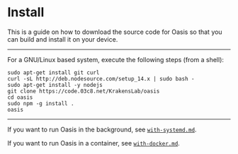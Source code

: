 # Install

This is a guide on how to download the source code for Oasis so that you can
build and install it on your device.

--------------

For a GNU/Linux based system, execute the following steps (from a shell):

    sudo apt-get install git curl
    curl -sL http://deb.nodesource.com/setup_14.x | sudo bash -
    sudo apt-get install -y nodejs
    git clone https://code.03c8.net/KrakensLab/oasis
    cd oasis
    sudo npm -g install .
    oasis

--------------

If you want to run Oasis in the background, see [`with-systemd.md`](./with-systemd.md).

If you want to run Oasis in a container, see [`with-docker.md`](./with-docker.md).
